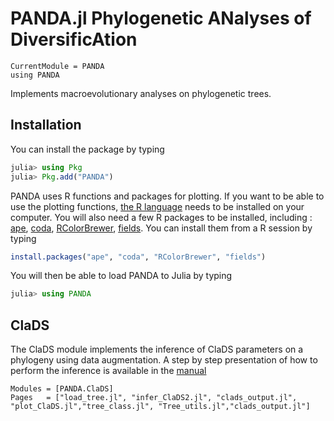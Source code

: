 # PANDA.jl    Phylogenetic ANalyses of DiversificAtion

```@meta
CurrentModule = PANDA
using PANDA
```

Implements macroevolutionary analyses on phylogenetic trees.

## Installation

You can install the package by typing

```julia
julia> using Pkg
julia> Pkg.add("PANDA")
```

PANDA uses R functions and packages for plotting. If you want to be able to use the plotting functions, [the R language](https://www.r-project.org/) needs to be installed on your computer. You will also need a few R packages to be installed, including : [ape](https://cran.r-project.org/web/packages/ape/index.html), [coda](https://cran.r-project.org/web/packages/coda/index.html), [RColorBrewer](https://cran.r-project.org/web/packages/RColorBrewer/index.html), [fields](https://cran.r-project.org/web/packages/fields/index.html). You can install them from a R session by typing

```r
install.packages("ape", "coda", "RColorBrewer", "fields")
```

You will then be able to load PANDA to Julia by typing

```julia
julia> using PANDA
```

## ClaDS

The ClaDS module implements the inference of ClaDS parameters on a phylogeny using data augmentation. A step by step presentation of how to perform the inference is available in the [manual](clads/tutorial.md)

```@autodocs
Modules = [PANDA.ClaDS]
Pages   = ["load_tree.jl", "infer_ClaDS2.jl", "clads_output.jl", "plot_ClaDS.jl","tree_class.jl", "Tree_utils.jl","clads_output.jl"]
```
